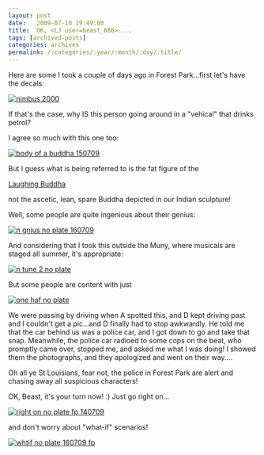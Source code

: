```yaml
---
layout: post
date:	2009-07-18 19:49:00
title:  OK, <LJ user=beast_666>....
tags: [archived-posts]
categories: archives
permalink: /:categories/:year/:month/:day/:title/
---
```

Here are some I took a couple of days ago in Forest Park...first let's have the decals:

<a href="http://s562.photobucket.com/albums/ss67/pugaippadam/?action=view&current=IMG_3422.jpg" target="_blank"><img src="http://i562.photobucket.com/albums/ss67/pugaippadam/IMG_3422.jpg" border="0" alt="nimbus 2000"></a>

If that's the case, why IS this person going around in a "vehical" that drinks petrol?

I agree so much with this one too:


<a href="http://s562.photobucket.com/albums/ss67/pugaippadam/?action=view&current=IMG_3421.jpg" target="_blank"><img src="http://i562.photobucket.com/albums/ss67/pugaippadam/IMG_3421.jpg" border="0" alt="body of a buddha 150709"></a>


But I guess what is being referred to is the fat figure of the 

<a href="http://www.religionfacts.com/buddhism/deities/laughing_buddha.htm"> Laughing Buddha </a>

not the ascetic, lean, spare Buddha depicted in our Indian sculpture!


Well, some people are quite ingenious about their genius:


<a href="http://s562.photobucket.com/albums/ss67/pugaippadam/?action=view&current=IMG_3555.jpg" target="_blank"><img src="http://i562.photobucket.com/albums/ss67/pugaippadam/IMG_3555.jpg" border="0" alt="n gnius no plate 160709"></a>


And considering that I took this outside the Muny, where musicals are staged all summer, it's appropriate:


<a href="http://s562.photobucket.com/albums/ss67/pugaippadam/?action=view&current=IMG_3554.jpg" target="_blank"><img src="http://i562.photobucket.com/albums/ss67/pugaippadam/IMG_3554.jpg" border="0" alt="n tune 2 no plate"></a>


But some people are content with just

<a href="http://s562.photobucket.com/albums/ss67/pugaippadam/?action=view&current=IMG_3553.jpg" target="_blank"><img src="http://i562.photobucket.com/albums/ss67/pugaippadam/IMG_3553.jpg" border="0" alt="one haf no plate"></a>

We were passing by driving when A spotted this, and D kept driving past and I couldn't get a pic...and D finally had to stop awkwardly. He told me that the car behind us was a police car, and I got down to go and take that snap. Meanwhile, the police car radioed to some cops on the beat, who promptly came over, stopped me, and asked me what I was doing! I showed them the photographs, and they apologized and went on their way....

Oh all ye St Louisians, fear not, the police in Forest Park are alert and chasing away all suspicious characters!


OK, Beast, it's your turn now! :) Just go right on...


<a href="http://s562.photobucket.com/albums/ss67/pugaippadam/?action=view&current=IMG_3272.jpg" target="_blank"><img src="http://i562.photobucket.com/albums/ss67/pugaippadam/IMG_3272.jpg" border="0" alt="right on no plate fp 140709"></a>


and don't worry about "what-if" scenarios!

<a href="http://s562.photobucket.com/albums/ss67/pugaippadam/?action=view&current=IMG_3783.jpg" target="_blank"><img src="http://i562.photobucket.com/albums/ss67/pugaippadam/IMG_3783.jpg" border="0" alt="whtif no plate 160709 fp"></a>
